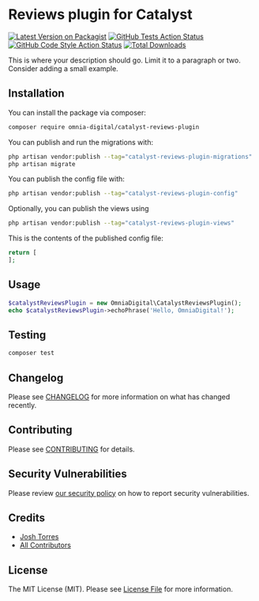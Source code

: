 # Reviews plugin for Catalyst

[![Latest Version on Packagist](https://img.shields.io/packagist/v/omnia-digital/catalyst-reviews-plugin.svg?style=flat-square)](https://packagist.org/packages/omnia-digital/catalyst-reviews-plugin)
[![GitHub Tests Action Status](https://img.shields.io/github/actions/workflow/status/omnia-digital/catalyst-reviews-plugin/run-tests.yml?branch=main&label=tests&style=flat-square)](https://github.com/omnia-digital/catalyst-reviews-plugin/actions?query=workflow%3Arun-tests+branch%3Amain)
[![GitHub Code Style Action Status](https://img.shields.io/github/actions/workflow/status/omnia-digital/catalyst-reviews-plugin/fix-php-code-style-issues.yml?branch=main&label=code%20style&style=flat-square)](https://github.com/omnia-digital/catalyst-reviews-plugin/actions?query=workflow%3A"Fix+PHP+code+style+issues"+branch%3Amain)
[![Total Downloads](https://img.shields.io/packagist/dt/omnia-digital/catalyst-reviews-plugin.svg?style=flat-square)](https://packagist.org/packages/omnia-digital/catalyst-reviews-plugin)



This is where your description should go. Limit it to a paragraph or two. Consider adding a small example.

## Installation

You can install the package via composer:

```bash
composer require omnia-digital/catalyst-reviews-plugin
```

You can publish and run the migrations with:

```bash
php artisan vendor:publish --tag="catalyst-reviews-plugin-migrations"
php artisan migrate
```

You can publish the config file with:

```bash
php artisan vendor:publish --tag="catalyst-reviews-plugin-config"
```

Optionally, you can publish the views using

```bash
php artisan vendor:publish --tag="catalyst-reviews-plugin-views"
```

This is the contents of the published config file:

```php
return [
];
```

## Usage

```php
$catalystReviewsPlugin = new OmniaDigital\CatalystReviewsPlugin();
echo $catalystReviewsPlugin->echoPhrase('Hello, OmniaDigital!');
```

## Testing

```bash
composer test
```

## Changelog

Please see [CHANGELOG](CHANGELOG.md) for more information on what has changed recently.

## Contributing

Please see [CONTRIBUTING](.github/CONTRIBUTING.md) for details.

## Security Vulnerabilities

Please review [our security policy](../../security/policy) on how to report security vulnerabilities.

## Credits

- [Josh Torres](https://github.com/joshtorres)
- [All Contributors](../../contributors)

## License

The MIT License (MIT). Please see [License File](LICENSE.md) for more information.

